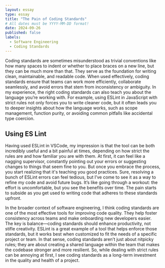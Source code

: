 ```yaml
---
layout: essay
type: essay
title: "The Pain of Coding Standards"
# All dates must be YYYY-MM-DD format!
date: 2024-09-26
published: false
labels:
  - Software Engineering
  - Coding Standards
--- 
```


Coding standards are sometimes misunderstood as trivial conventions like how many spaces to indent or whether to place braces on a new line, but they can be much more than that. They serve as the foundation for writing clean, maintainable, and readable code. When used effectively, coding standards ensure that teams can work more efficiently, collaborate seamlessly, and avoid errors that stem from inconsistency or ambiguity. In my experience, the right coding standards can also teach you about the language you’re working with. For example, using ESLint in JavaScript with strict rules not only forces you to write cleaner code, but it often leads you to deeper insights about how the language works, such as scope management, function purity, or avoiding common pitfalls like accidental type coercion.

## Using ES Lint
	
  Having used ESLint in VSCode, my impression is that the tool can be both incredibly useful and a bit painful at times, depending on how strict the rules are and how familiar you are with them. At first, it can feel like a nagging supervisor, constantly pointing out your errors or suggesting changes to things that seem fine to you. But once you embrace the process, you start realizing that it's teaching you good practices. Sure, resolving a bunch of ESLint errors can feel tedious, but I’ve come to see it as a way to refine my code and avoid future bugs. It’s like going through a workout: the effort is uncomfortable, but you see the benefits over time. The pain starts to subside as you get used to writing code that adheres to these standards upfront.

  In the broader context of software engineering, I think coding standards are one of the most effective tools for improving code quality. They help foster consistency across teams and make onboarding new developers easier. The key is balance—coding standards should enhance productivity, not stifle creativity. ESLint is a great example of a tool that helps enforce those standards, but it works best when customized to fit the needs of a specific project or team. In that sense, coding standards aren’t just about nitpicky rules; they are about creating a shared language within the team that makes the codebase stronger and more resilient. So, while dealing with strict rules can be annoying at first, I see coding standards as a long-term investment in the quality and health of a project.
